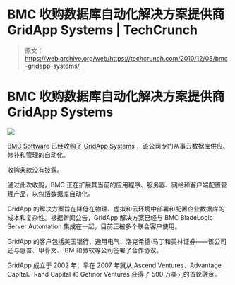 # BMC 收购数据库自动化解决方案提供商 GridApp Systems | TechCrunch

> 原文：<https://web.archive.org/web/https://techcrunch.com/2010/12/03/bmc-gridapp-systems/>

# BMC 收购数据库自动化解决方案提供商 GridApp Systems

![](img/862c363c46da8d749843cc75caa746ac.png)

[BMC Software](https://web.archive.org/web/20230306002111/http://www.bmc.com/) 已经[收购了](https://web.archive.org/web/20230306002111/http://www.gridapp.com/news/press_release_73.php) [GridApp Systems](https://web.archive.org/web/20230306002111/http://www.gridapp.com/) ，该公司专门从事云数据库供应、修补和管理的自动化。

收购条款没有披露。

通过此次收购，BMC 正在扩展其当前的应用程序、服务器、网络和客户端配置管理产品，以包括数据库自动化。

GridApp 的解决方案旨在降低在物理、虚拟和云环境中部署和配置企业数据库的成本和复杂性。根据新闻公告，GridApp 解决方案已经与 BMC BladeLogic Server Automation 集成在一起，目前正被多个联合客户使用。

GridApp 的客户包括美国银行、通用电气、洛克希德·马丁和美林证券——该公司还与惠普、甲骨文、IBM 和微软等公司签署了合作协议。

GridApp 成立于 2002 年，早在 2007 年就从 Ascend Ventures、Advantage Capital、Rand Capital 和 Gefinor Ventures 获得了 500 万美元的首轮融资。